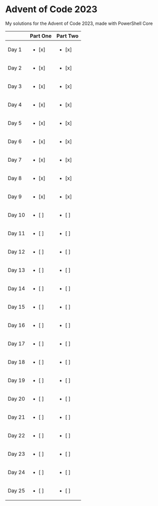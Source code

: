 # Advent of Code 2023
My solutions for the Advent of Code 2023, made with PowerShell Core

|        | Part One               | Part Two               | 
|--------|------------------------|------------------------|
| Day 1  | <ul><li>[x] </li></ul> | <ul><li>[x] </li></ul> |
| Day 2  | <ul><li>[x] </li></ul> | <ul><li>[x] </li></ul> |
| Day 3  | <ul><li>[x] </li></ul> | <ul><li>[x] </li></ul> |
| Day 4  | <ul><li>[x] </li></ul> | <ul><li>[x] </li></ul> |
| Day 5  | <ul><li>[x] </li></ul> | <ul><li>[x] </li></ul> |
| Day 6  | <ul><li>[x] </li></ul> | <ul><li>[x] </li></ul> |
| Day 7  | <ul><li>[x] </li></ul> | <ul><li>[x] </li></ul> |
| Day 8  | <ul><li>[x] </li></ul> | <ul><li>[x] </li></ul> |
| Day 9  | <ul><li>[x] </li></ul> | <ul><li>[x] </li></ul> |
| Day 10 | <ul><li>[ ] </li></ul> | <ul><li>[ ] </li></ul> |
| Day 11 | <ul><li>[ ] </li></ul> | <ul><li>[ ] </li></ul> |
| Day 12 | <ul><li>[ ] </li></ul> | <ul><li>[ ] </li></ul> |
| Day 13 | <ul><li>[ ] </li></ul> | <ul><li>[ ] </li></ul> |
| Day 14 | <ul><li>[ ] </li></ul> | <ul><li>[ ] </li></ul> |
| Day 15 | <ul><li>[ ] </li></ul> | <ul><li>[ ] </li></ul> |
| Day 16 | <ul><li>[ ] </li></ul> | <ul><li>[ ] </li></ul> |
| Day 17 | <ul><li>[ ] </li></ul> | <ul><li>[ ] </li></ul> |
| Day 18 | <ul><li>[ ] </li></ul> | <ul><li>[ ] </li></ul> |
| Day 19 | <ul><li>[ ] </li></ul> | <ul><li>[ ] </li></ul> |
| Day 20 | <ul><li>[ ] </li></ul> | <ul><li>[ ] </li></ul> |
| Day 21 | <ul><li>[ ] </li></ul> | <ul><li>[ ] </li></ul> |
| Day 22 | <ul><li>[ ] </li></ul> | <ul><li>[ ] </li></ul> |
| Day 23 | <ul><li>[ ] </li></ul> | <ul><li>[ ] </li></ul> |
| Day 24 | <ul><li>[ ] </li></ul> | <ul><li>[ ] </li></ul> |
| Day 25 | <ul><li>[ ] </li></ul> | <ul><li>[ ] </li></ul> |
